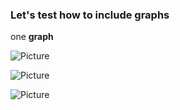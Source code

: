 
### Let's test how to include graphs

one **graph**

![Picture](../wiki_images/rmarkdown_head.png)

![Picture](wiki_images/rmarkdown_head.png)

![Picture](quantbook/wiki_images/rmarkdown_head.png)




